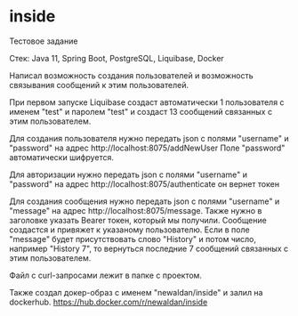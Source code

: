 # inside

Тестовое задание 

Стек: Java 11, Spring Boot, PostgreSQL, Liquibase, Docker

Написал возможность создания пользователей и возможность связывания сообщений к этим пользователей.

При первом запуске Liquibase создаст автоматически 1 пользователя с именем "test" и паролем "test" и создаст 13 сообщений связанных с этим пользователем.

Для создания пользователя нужно передать json с полями "username" и "password" на адрес http://localhost:8075/addNewUser
Поле "password" автоматически шифруется.

Для авторизации нужно передать json с полями "username" и "password" на адрес http://localhost:8075/authenticate
он вернет токен


Для создания сообщения нужно передать json с полями "username" и "message" на адрес http://localhost:8075/message. Также нужно в заголовке указать Bearer токен, который мы получили. Сообщение создастся и привяжет к указаному пользователю.
Если в поле "message" будет присутствовать слово "History" и потом число, например "History 7", то вернуться последние 7 сообщений связанных с этим пользователем.

Файл с curl-запросами лежит в папке с проектом.

Также создал докер-образ с именем "newaldan/inside" и залил на dockerhub. https://hub.docker.com/r/newaldan/inside
